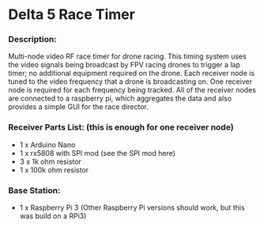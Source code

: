 # Delta 5 Race Timer

### Description:

Multi-node video RF race timer for drone racing.  This timing system uses the video signals being broadcast by FPV racing drones to trigger a lap timer; no additional equipment required on the drone. Each receiver node is tuned to the video frequency that a drone is broadcasting on.  One receiver node is required for each frequency being tracked.  All of the receiver nodes are connected to a raspberry pi, which aggregates the data and also provides a simple GUI for the race director.

### Receiver Parts List: (this is enough for one receiver node)
* 1 x Arduino Nano
* 1 x rx5808 with SPI mod (see the SPI mod here)
* 3 x 1k ohm resistor
* 1 x 100k ohm resistor

### Base Station:
* 1 x Raspberry Pi 3 (Other Raspberry Pi versions should work, but this was build on a RPi3)

